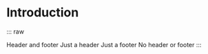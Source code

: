 <script setup lang="ts">
import { ExampleComponent, MyPanel } from '@skirtle/example-vue-lib'
</script>

<style scoped>
.panel {
  margin: 20px 0;
}
</style>

# Introduction

::: raw
<ExampleComponent />

<MyPanel title="Panel title" footer="Panel footer">
  Header and footer
</MyPanel>

<MyPanel title="Panel title">
  Just a header
</MyPanel>

<MyPanel footer="Panel footer">
  Just a footer
</MyPanel>

<MyPanel>
  No header or footer
</MyPanel>
:::
